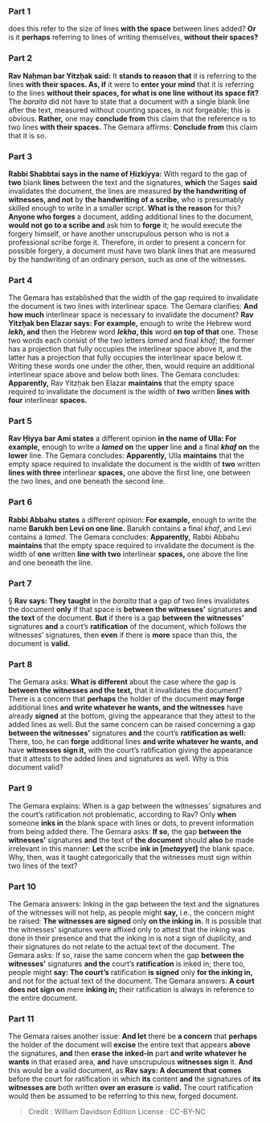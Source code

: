 
### Part 1
does this refer to the size of lines <b>with the space</b> between lines added? <b>Or</b> is it <b>perhaps</b> referring to lines of writing themselves, <b>without their spaces?</b>

### Part 2
<b>Rav Naḥman bar Yitzḥak said:</b> It <b>stands to reason that</b> it is referring to the lines <b>with their spaces. As, if</b> it were to <b>enter your mind</b> that it is referring to the lines <b>without their spaces, for what is one line without its space fit?</b> The <i>baraita</i> did not have to state that a document with a single blank line after the text, measured without counting spaces, is not forgeable; this is obvious. <b>Rather,</b> one may <b>conclude from</b> this claim that the reference is to two lines <b>with their spaces.</b> The Gemara affirms: <b>Conclude from</b> this claim that it is so.

### Part 3
<b>Rabbi Shabbtai says in the name of Ḥizkiyya:</b> With regard to the gap of <b>two</b> blank <b>lines</b> between the text and the signatures, <b>which</b> the Sages <b>said</b> invalidates the document, the lines are measured <b>by the handwriting of witnesses, and not</b> by <b>the handwriting of a scribe,</b> who is presumably skilled enough to write in a smaller script. <b>What is the reason</b> for this? <b>Anyone who forges</b> a document, adding additional lines to the document, <b>would not go to a scribe and</b> ask him to <b>forge</b> it; he would execute the forgery himself, or have another unscrupulous person who is not a professional scribe forge it. Therefore, in order to present a concern for possible forgery, a document must have two blank lines that are measured by the handwriting of an ordinary person, such as one of the witnesses.

### Part 4
The Gemara has established that the width of the gap required to invalidate the document is two lines with interlinear space. The Gemara clarifies: <b>And how much</b> interlinear space is necessary to invalidate the document? <b>Rav Yitzḥak ben Elazar says: For example,</b> enough to write the Hebrew word <b><i>lekh</i>, and</b> then the Hebrew word <b><i>lekha</i>, this</b> word <b>on top of that</b> one. These two words each consist of the two letters <i>lamed</i> and final <i>khaf</i>; the former has a projection that fully occupies the interlinear space above it, and the latter has a projection that fully occupies the interlinear space below it. Writing these words one under the other, then, would require an additional interlinear space above and below both lines. The Gemara concludes: <b>Apparently,</b> Rav Yitzḥak ben Elazar <b>maintains</b> that the empty space required to invalidate the document is the width of <b>two</b> written <b>lines with four</b> interlinear <b>spaces.</b>

### Part 5
<b>Rav Ḥiyya bar Ami states</b> a different opinion <b>in the name of Ulla: For example,</b> enough to write a <b><i>lamed</i> on</b> the <b>upper</b> line <b>and</b> a final <b><i>khaf</i> on</b> the <b>lower</b> line. The Gemara concludes: <b>Apparently,</b> Ulla <b>maintains</b> that the empty space required to invalidate the document is the width of <b>two</b> written <b>lines with three</b> interlinear <b>spaces,</b> one above the first line, one between the two lines, and one beneath the second line.

### Part 6
<b>Rabbi Abbahu states</b> a different opinion: <b>For example,</b> enough to write the name <b>Barukh ben Levi on one line.</b> Barukh contains a final <i>khaf</i>, and Levi contains a <i>lamed</i>. The Gemara concludes: <b>Apparently,</b> Rabbi Abbahu <b>maintains</b> that the empty space required to invalidate the document is the width of <b>one</b> written <b>line with two</b> interlinear <b>spaces,</b> one above the line and one beneath the line.

### Part 7
§ <b>Rav says: They taught</b> in the <i>baraita</i> that a gap of two lines invalidates the document <b>only</b> if that space is <b>between the witnesses’</b> signatures <b>and the text</b> of the document. <b>But</b> if there is a gap <b>between the witnesses’</b> signatures <b>and</b> a court’s <b>ratification</b> of the document, which follows the witnesses’ signatures, then <b>even</b> if there is <b>more</b> space than this, the document is <b>valid.</b>

### Part 8
The Gemara asks: <b>What is different</b> about the case where the gap is <b>between the witnesses and the text,</b> that it invalidates the document? There is a concern that <b>perhaps</b> the holder of the document <b>may forge</b> additional lines <b>and write whatever he wants, and the witnesses</b> have already <b>signed</b> at the bottom, giving the appearance that they attest to the added lines as well. But the same concern can be raised concerning a gap <b>between the witnesses’</b> signatures <b>and</b> the court’s <b>ratification as well:</b> There, too, he can <b>forge</b> additional lines <b>and write whatever he wants, and</b> have <b>witnesses sign it,</b> with the court’s ratification giving the appearance that it attests to the added lines and signatures as well. Why is this document valid?

### Part 9
The Gemara explains: When is a gap between the witnesses’ signatures and the court’s ratification not problematic, according to Rav? Only <b>when</b> someone <b>inks in</b> the blank space with lines or dots, to prevent information from being added there. The Gemara asks: <b>If so,</b> the gap <b>between the witnesses’</b> signatures <b>and</b> the text of <b>the document</b> should <b>also</b> be made irrelevant in this manner: <b>Let</b> the scribe <b>ink in [<i>metayyet</i>]</b> the blank space. Why, then, was it taught categorically that the witnesses must sign within two lines of the text?

### Part 10
The Gemara answers: Inking in the gap between the text and the signatures of the witnesses will not help, as people might <b>say,</b> i.e., the concern might be raised: <b>The witnesses are signed</b> only <b>on the inking in.</b> It is possible that the witnesses’ signatures were affixed only to attest that the inking was done in their presence and that the inking in is not a sign of duplicity, and their signatures do not relate to the actual text of the document. The Gemara asks: If so, raise the same concern when the gap <b>between the witnesses’</b> signatures <b>and the</b> court’s <b>ratification</b> is inked in; there too, people might <b>say: The court’s</b> ratification <b>is signed</b> only <b>for the inking in,</b> and not for the actual text of the document. The Gemara answers: <b>A court does not sign on</b> mere <b>inking in;</b> their ratification is always in reference to the entire document.

### Part 11
The Gemara raises another issue: <b>And let</b> there be <b>a concern</b> that <b>perhaps</b> the holder of the document will <b>excise</b> the entire text that appears <b>above</b> the signatures, <b>and</b> then <b>erase the inked-in</b> part <b>and write whatever he wants</b> in that erased area, <b>and</b> have unscrupulous <b>witnesses sign</b> it. <b>And</b> this would be a valid document, as <b>Rav says: A document that comes</b> before the court for ratification in which <b>its</b> content <b>and</b> the signatures of <b>its witnesses are</b> both written <b>over an erasure</b> is <b>valid.</b> The court ratification would then be assumed to be referring to this new, forged document.

>Credit : William Davidson Edition
>License : CC-BY-NC
